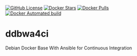 [![GitHub License](https://img.shields.io/github/license/Val/ddbwa4ci.svg)](https://github.com/Val/ddbwa4ci/blob/master/LICENSE)
[![Docker Stars](https://img.shields.io/docker/stars/vallar/ddbwa4ci.svg)](https://hub.docker.com/r/vallar/ddbwa4ci)
[![Docker Pulls](https://img.shields.io/docker/pulls/vallar/ddbwa4ci.svg)](https://hub.docker.com/r/vallar/ddbwa4ci)
[![Docker Automated build](https://img.shields.io/docker/automated/vallar/ddbwa4ci.svg)](https://hub.docker.com/r/vallar/ddbwa4ci)

# ddbwa4ci
Debian Docker Base With Ansible for Continuous Integration
